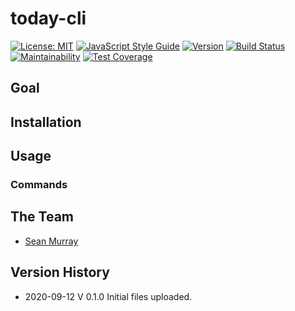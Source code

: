 # today-cli

[![License: MIT](https://img.shields.io/badge/License-MIT-brightgreen.svg)](https://github.com/bus-jam/chapp-client/blob/staging/license)
[![JavaScript Style Guide](https://img.shields.io/badge/code_style-standard-brightgreen.svg)](https://standardjs.com)
[![Version](https://img.shields.io/badge/Version-0.1.0-brightgreen.svg)](https://github.com/seanjmurray/today-cli#readme)
[![Build Status](https://travis-ci.com/bus-jam/chapp-client.svg?branch=staging)](https://travis-ci.com/seanjmurray/today-cli)
[![Maintainability](https://api.codeclimate.com/v1/badges/1dce88fe3053097d08ef/maintainability)](https://codeclimate.com/github/seanjmurray/today-cli/maintainability)
[![Test Coverage](https://api.codeclimate.com/v1/badges/1dce88fe3053097d08ef/test_coverage)](https://codeclimate.com/github/seanjmurray/today-cli/test_coverage)

## Goal

## Installation

## Usage

### Commands

## The Team

* [Sean Murray](https://github.com/seanjmurray)

## Version History

* 2020-09-12 V 0.1.0 Initial files uploaded.

